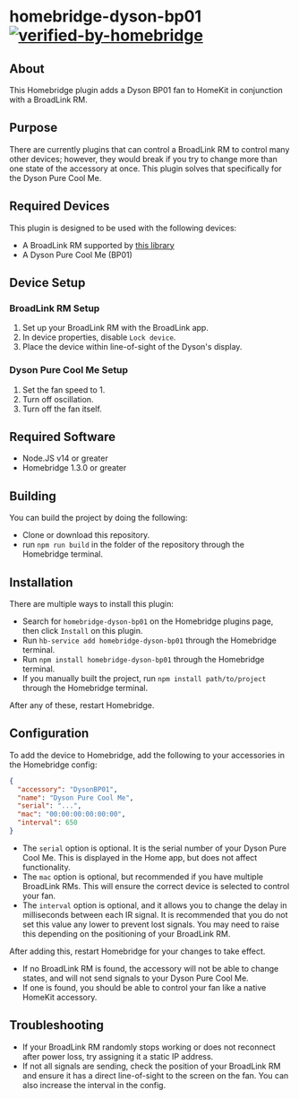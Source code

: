 # homebridge-dyson-bp01 [![verified-by-homebridge](https://badgen.net/badge/homebridge/verified/purple)](https://github.com/homebridge/homebridge/wiki/Verified-Plugins)

## About
This Homebridge plugin adds a Dyson BP01 fan to HomeKit in conjunction with a BroadLink RM.

## Purpose
There are currently plugins that can control a BroadLink RM to control many other devices; however, they would break if you try to change more than one state of the accessory at once. This plugin solves that specifically for the Dyson Pure Cool Me.

## Required Devices
This plugin is designed to be used with the following devices:
- A BroadLink RM supported by [this library](https://github.com/kiwi-cam/broadlinkjs-rm)
- A Dyson Pure Cool Me (BP01)

## Device Setup
### BroadLink RM Setup
1. Set up your BroadLink RM with the BroadLink app.
2. In device properties, disable `Lock device`.
3. Place the device within line-of-sight of the Dyson's display.

### Dyson Pure Cool Me Setup
1. Set the fan speed to 1.
2. Turn off oscillation.
3. Turn off the fan itself.

## Required Software
- Node.JS v14 or greater
- Homebridge 1.3.0 or greater

## Building
You can build the project by doing the following:
- Clone or download this repository.
- run `npm run build` in the folder of the repository through the Homebridge terminal.

## Installation
There are multiple ways to install this plugin:

- Search for `homebridge-dyson-bp01` on the Homebridge plugins page, then click `Install` on this plugin.
- Run `hb-service add homebridge-dyson-bp01` through the Homebridge terminal.
- Run `npm install homebridge-dyson-bp01` through the Homebridge terminal.
- If you manually built the project, run `npm install path/to/project` through the Homebridge terminal.

After any of these, restart Homebridge.

## Configuration
To add the device to Homebridge, add the following to your accessories in the Homebridge config:
```json
{
  "accessory": "DysonBP01",
  "name": "Dyson Pure Cool Me",
  "serial": "...",
  "mac": "00:00:00:00:00:00",
  "interval": 650
}
```
- The `serial` option is optional. It is the serial number of your Dyson Pure Cool Me. This is displayed in the Home app, but does not affect functionality.
- The `mac` option is optional, but recommended if you have multiple BroadLink RMs. This will ensure the correct device is selected to control your fan.
- The `interval` option is optional, and it allows you to change the delay in milliseconds between each IR signal. It is recommended that you do not set this value any lower to prevent lost signals. You may need to raise this depending on the positioning of your BroadLink RM.

After adding this, restart Homebridge for your changes to take effect.
- If no BroadLink RM is found, the accessory will not be able to change states, and will not send signals to your Dyson Pure Cool Me.
- If one is found, you should be able to control your fan like a native HomeKit accessory.

## Troubleshooting
- If your BroadLink RM randomly stops working or does not reconnect after power loss, try assigning it a static IP address.
- If not all signals are sending, check the position of your BroadLink RM and ensure it has a direct line-of-sight to the screen on the fan. You can also increase the interval in the config.